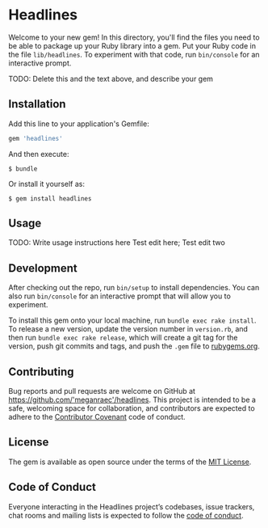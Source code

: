 # Headlines

Welcome to your new gem! In this directory, you'll find the files you need to be able to package up your Ruby library into a gem. Put your Ruby code in the file `lib/headlines`. To experiment with that code, run `bin/console` for an interactive prompt.

TODO: Delete this and the text above, and describe your gem

## Installation

Add this line to your application's Gemfile:

```ruby
gem 'headlines'
```

And then execute:

    $ bundle

Or install it yourself as:

    $ gem install headlines

## Usage

TODO: Write usage instructions here
Test edit here; Test edit two

## Development

After checking out the repo, run `bin/setup` to install dependencies. You can also run `bin/console` for an interactive prompt that will allow you to experiment.

To install this gem onto your local machine, run `bundle exec rake install`. To release a new version, update the version number in `version.rb`, and then run `bundle exec rake release`, which will create a git tag for the version, push git commits and tags, and push the `.gem` file to [rubygems.org](https://rubygems.org).

## Contributing

Bug reports and pull requests are welcome on GitHub at https://github.com/'meganraec'/headlines. This project is intended to be a safe, welcoming space for collaboration, and contributors are expected to adhere to the [Contributor Covenant](http://contributor-covenant.org) code of conduct.

## License

The gem is available as open source under the terms of the [MIT License](https://opensource.org/licenses/MIT).

## Code of Conduct

Everyone interacting in the Headlines project’s codebases, issue trackers, chat rooms and mailing lists is expected to follow the [code of conduct](https://github.com/'meganraec'/headlines/blob/master/CODE_OF_CONDUCT.md).
